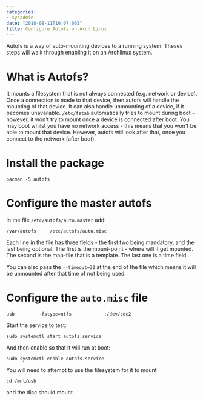```yaml
---
categories:
- sysadmin
date: "2018-08-11T10:07:00Z"
title: Configure Autofs on Arch Linux
---
```


Autofs is a way of auto-mounting devices to a running system. Theses steps will walk through enabling it on an Archlinux system.<!--more-->

# What is Autofs?
It mounts a filesystem that is not always connected (e.g. network or device). Once a connection is made to that device, then autofs will handle the mounting of that device. It can also handle unmounting of a device, if it becomes unavailable. `/etc/fstab` automatically tries to mount during boot - however, it won't try to mount once a device is connected after boot. You may boot whilst you have no network access - this means that you won't be able to mount that device. However, autofs will look after that, once you connect to the network (after boot).

# Install the package

    pacman -S autofs

# Configure the master autofs

In the file `/etc/autofs/auto.master` add:

    /var/autofs		/etc/autofs/auto.misc

Each line in the file has three fields - the first two being mandatory, and the last being optional. The first is the mount-point - where will it get mounted. The second is the map-file that is a template. The last one is a time field.

You can also pass the `--timeout=30` at the end of the file which means it will be unmounted after that time of not being used.

# Configure the `auto.misc` file

    usb     	-fstype=ntfs            :/dev/sdc2


Start the service to test:

    sudo systemctl start autofs.service

And then enable so that it will run at boot:

    sudo systemctl enable autofs.service 

You will need to attempt to use the filesystem for it to mount

    cd /mnt/usb

and the disc should mount.

